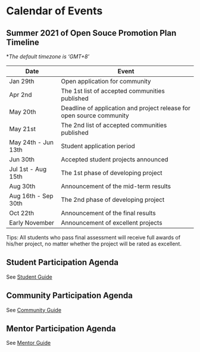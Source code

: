 # Calendar of Events

## Summer 2021 of Open Souce Promotion Plan Timeline

 **The default timezone is ‘GMT+8’*

| Date                  | Event                                                            |
| --------------------- | ----------------------------------------------------------------- |
| Jan 29th              | Open application for community                     |
| Apr 2nd               | The 1st list of accepted communities published  |
| May 20th              | Deadline of application and project release for open source community                 |
| May 21st               | The 2nd list of accepted communities published |
| May 24th - Jun 13th   | Student application period                                        |
| Jun 30th              | Accepted student projects announced                      |
| Jul 1st - Aug 15th    | The 1st phase of developing project                             |
| Aug 30th              | Announcement of the mid-term results       |
| Aug 16th - Sep 30th   | The 2nd phase of developing project                            |
| Oct 22th              | Announcement of the final results            |
| Early November        | Announcement of excellent projects                                |

Tips: All students who pass final assessment will receive full awards of his/her project, no matter whether the project will be rated as excellent.

## Student Participation Agenda

See [Student Guide](student.md)

## Community Participation Agenda

See [Community Guide](community.md)

## Mentor Participation Agenda

See [Mentor Guide](mentor.md)
